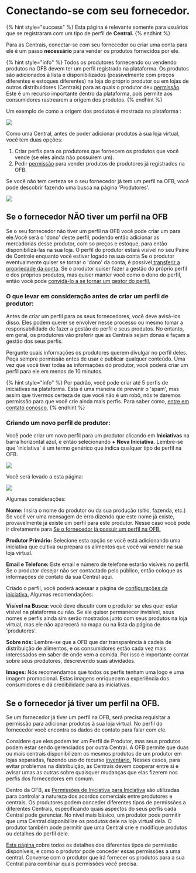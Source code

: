 # Conectando-se com seu fornecedor.

{% hint style="success" %}
Esta página é relevante somente para usuários que se registraram com um tipo de perfil de **Central.**
{% endhint %}

Para as Centrais, conectar-se com seu fornecedor ou criar uma conta para ele é um passo **necessário** para vender os produtos fornecidos por ele. 

{% hint style="info" %}
Todos os produtores fornecendo ou vendendo produtos na OFB devem ter um perfil registrado na plataforma. Os produtos são adicionados à lista e disponibilizados \(possívelmente com preços diferentes e estoques diferentes\) na loja do próprio produtor ou em lojas de outros distribuidores \(Centrais\) para as quais o produtor deu [permissão](https://app.gitbook.com/@ofn-brasil/s/guide-ofn/~/drafts/-M3n1ACwrn6TUhyGndiU/recursos-basicos/enterprise-profile/enterprise-to-enterprise-permissions-e2es). Este é um recurso importante dentro da plataforma, pois permite aos consumidores rastrearem a origem dos produtos.
{% endhint %}

Um exemplo de como a origem dos produtos é mostrada na plataforma :

![](../../.gitbook/assets/producernote.png)

Como uma Central, antes de poder adicionar produtos à sua loja virtual, você tem duas opções:

1. Criar perfis para os produtores que fornecem os produtos que você vende \(se eles ainda não possuírem um\). 
2. Pedir [permissão](https://app.gitbook.com/@ofn-brasil/s/guide-ofn/~/drafts/-M3n1ACwrn6TUhyGndiU/recursos-basicos/enterprise-profile/enterprise-to-enterprise-permissions-e2es) para vender produtos de produtores já registrados na OFB.

Se você não tem certeza se o seu fornecedor já tem um perfil na OFB, você pode descobrir fazendo uma busca na página 'Produtores'.

![](../../.gitbook/assets/searchproducer.jpg)

## Se o fornecedor NÃO tiver um perfil na OFB

Se o seu fornecedor não tiver um perfil na OFB você pode criar um para ele.Você será o 'dono' deste perfil, podendo então adicionar as mercadorias desse produtor, com so preços e estoque, para então disponibilizá-las na sua loja. O perfil do produtor estará visível no seu Paine de Controle enquanto você estiver logado na sua conta Se o produtor eventualmente quiser se tornar o 'dono' da conta, é possível[ transferir a propriedade da conta](https://app.gitbook.com/@ofn-brasil/s/guide-ofn/~/drafts/-M3n1ACwrn6TUhyGndiU/recursos-basicos/enterprise-profile/transfer-ownership/@drafts). Se o produtor quiser fazer a gestão do próprio perfil e dos próprios produtos, mas quiser manter você como o dono do perfil, então você pode [convidá-lo a se tornar um gestor do perfil.](https://app.gitbook.com/@ofn-brasil/s/guide-ofn/~/drafts/-M3n1ACwrn6TUhyGndiU/recursos-basicos/enterprise-profile/enterprise-settings#users/@drafts)

### O que levar em consideração antes de criar um perfil de produtor:

Antes de criar um perfil para os seus fornecedores, você deve avisá-los disso. Eles podem querer se envolver nesse processo ou mesmo tomar a responsabilidade de fazer a gestão do perfil e seus produtos. No entanto, em geral, os produtores vão preferir que as Centrais sejam donas e façam a gestão dos seus perfis.

Pergunte quais informações os produtores querem divulgar no perfil deles. Peça sempre permissão antes de usar e publicar qualquer conteúdo. Uma vez que você tiver todas as informações do produtor, você poderá criar um perfil para ele em menos de 10 minutos.

{% hint style="info" %}
Por padrão, você pode criar até 5 perfis de iniciativas na plataforma. Esta é uma maneira de prevenir o 'spam', mas assim que tivermos certeza de que você não é um robô, nós te daremos permissão para que você crie ainda mais perfis. Para saber como, [entre em contato conosco.](https://www.openfoodnetwork.org/find-your-local-open-food-network/)
{% endhint %}

### Criando um novo perfil de produtor:

Você pode criar um novo perfil para um produtor clicando em **Iniciativas** na barra horizontal azul, e então selecionando **+ Nova Iniciativa.** Lembre-se que 'iniciativa' é um termo genérico que indica qualquer tipo de perfil na OFB. 

![](../../.gitbook/assets/new-enterprise.png)

Você será levado a esta página:

![](../../.gitbook/assets/newenterprise.jpg)



Algumas considerações:

**Nome:** Insira o nome do produtor ou da sua produção \(sítio, fazenda, etc.\) Se você ver uma mensagem de erro dizendo que este nome já existe, provavelmente já existe um perfil para este produtor. Nesse caso você pode ir diretamente para [Se o fornecedor já possuir um perfil na OFB.](https://app.gitbook.com/@ofn-brasil/s/guide-ofn/~/drafts/-M3n1ACwrn6TUhyGndiU/recursos-basicos/enterprise-profile/create-or-connect-with-your-supplying-producers#supplyingproducer/@drafts)

**Produtor Primário:** Selecione esta opção se você está adicionando uma iniciativa que cultiva ou prepara os alimentos que você vai vender na sua loja virtual.

**Email e Telefone:** Este email e número de telefone estarão visíveis no perfil. Se o produtor desejar não ser contactado pelo público, então coloque as informações de contato da sua Central aqui. 

Criado o perfil, você poderá acessar a página de [configurações da iniciativa.](https://app.gitbook.com/@ofn-brasil/s/guide-ofn/~/drafts/-M3n1ACwrn6TUhyGndiU/recursos-basicos/enterprise-profile/enterprise-settings/@drafts) Algumas recomendações:

**Visível na Busca:** você deve discutir com o produtor se eles quer estar visível na plataforma ou não. Se ele quiser permanecer invisível, seus nomes e perfis ainda sim serão mostrados junto com seus produtos na loja virtual, mas ele não aparecerá no mapa ou na lista da página de 'produtores'.

**Sobre nós:** Lembre-se que a OFB que dar transparência à cadeia de distribuição de alimentos, e os consumidores estão cada vez mais interessados em saber de onde vem a comida. Por isso é importante contar sobre seus produtores, descrevendo suas atividades.

**Images:** Nós recomendamos que todos os perfis tenham uma logo e uma imagem promocional. Estas imagens enriquecem a experiência dos consumidores e dá credibilidade para as iniciativas.

## Se o fornecedor já tiver um perfil na OFB. <a id="supplyingproducer"></a>

Se um fornecedor já tiver um perfil na OFB, será precisa requisitar a permissão para adicionar produtos à sua loja virtual. No perfil do fornecedor você encontra os dados de contato para falar com ele. 

Considere que eles podem ter um Perfil de Produtor, mas seus produtos podem estar sendo gerenciados por outra Central. A OFB permite que duas ou mais centrais disponibilizem os mesmos produtos de um produtor em lojas separadas, fazendo uso do recurso [inventário.](https://app.gitbook.com/@ofn-brasil/s/guide-ofn/~/drafts/-M3n1ACwrn6TUhyGndiU/recursos-basicos/products-1/inventory-tool/@drafts) Nesses casos, para evitar problemas na distribuição, as Centrais devem cooperar entre si e avisar umas as outras sobre quaisquer mudanças que elas fizerem nos perfis dos fornecedores em comum. 

Dentro da OFB, as [Permissões de Iniciativa para Iniciativa](https://app.gitbook.com/@ofn-brasil/s/guide-ofn/~/drafts/-M3n1ACwrn6TUhyGndiU/recursos-basicos/enterprise-profile/enterprise-to-enterprise-permissions-e2es/@drafts) são utilizadas para controlar a natureza dos acordos comerciais entre produtores e centrais. Os produtores podem conceder diferentes tipos de permissões a diferentes Centrais, especificando quais aspectos do seus perfis cada Central pode gerenciar. No nível mais básico, um produtor pode permitir que uma Central disponibilize os produtos dele na loja virtual dela. O produtor também pode permitir que uma Central crie e modifique produtos ou detalhes do perfil dele. 

[Esta página ](https://app.gitbook.com/@ofn-brasil/s/guide-ofn/~/drafts/-M3n1ACwrn6TUhyGndiU/recursos-basicos/enterprise-profile/enterprise-to-enterprise-permissions-e2es/@drafts)cobre todos os detalhes dos diferentes tipos de permissão disponíveis, e como o produtor pode conceder essas permissões a uma central. Converse com o produtor que irá fornecer os produtos para a sua Central para combinar quais permissões você precisa. 

